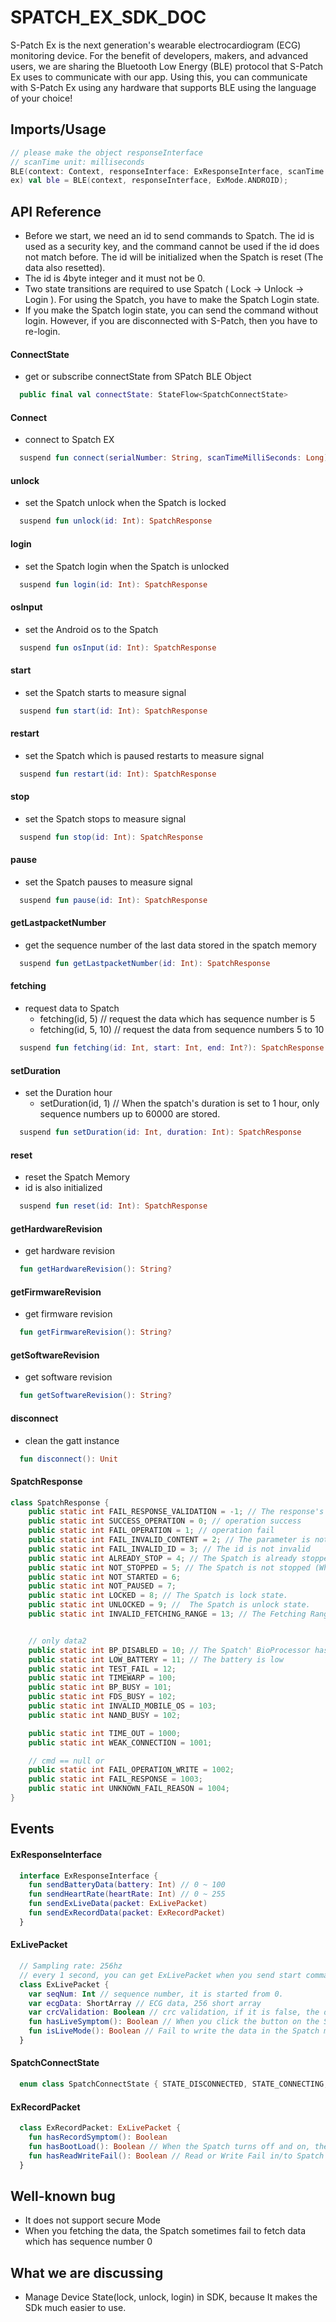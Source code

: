 # SPATCH_EX_SDK_DOC


S-Patch Ex is the next generation's wearable electrocardiogram (ECG) monitoring device. For the benefit of developers, makers,
and advanced users, we are sharing the Bluetooth Low Energy (BLE) protocol that S-Patch Ex uses to communicate with our app.
Using this, you can communicate with S-Patch Ex using any hardware that supports BLE using the language of your choice!


## Imports/Usage

```kotlin
// please make the object responseInterface 
// scanTime unit: milliseconds
BLE(context: Context, responseInterface: ExResponseInterface, scanTime: ExMode)
ex) val ble = BLE(context, responseInterface, ExMode.ANDROID);
```


## API Reference
- Before we start, we need an id to send commands to Spatch. The id is used as a security key, and the command cannot be used if the id does not match before. The id will be initialized when the Spatch is reset (The data also resetted).
- The id is 4byte integer and it must not be 0.
- Two state transitions are required to use Spatch ( Lock -> Unlock -> Login ). For using the Spatch, you have to make the Spatch Login state.
- If you make the Spatch login state, you can send the command without login. However, if you are disconnected with S-Patch, then you have to re-login.


#### ConnectState
- get or subscribe connectState from SPatch BLE Object
```kotlin  
  public final val connectState: StateFlow<SpatchConnectState>
```


#### Connect
- connect to Spatch EX
```kotlin
  suspend fun connect(serialNumber: String, scanTimeMilliSeconds: Long): Boolean
```


#### unlock
- set the Spatch unlock when the Spatch is locked
```kotlin
  suspend fun unlock(id: Int): SpatchResponse
```


#### login
- set the Spatch login when the Spatch is unlocked
```kotlin
  suspend fun login(id: Int): SpatchResponse
```


#### osInput
- set the Android os to the Spatch
```kotlin
  suspend fun osInput(id: Int): SpatchResponse
```


#### start
- set the Spatch starts to measure signal
```kotlin
  suspend fun start(id: Int): SpatchResponse
```


#### restart
- set the Spatch which is paused restarts to measure signal 
```kotlin
  suspend fun restart(id: Int): SpatchResponse
```


#### stop
- set the Spatch stops to measure signal
```kotlin
  suspend fun stop(id: Int): SpatchResponse
```


#### pause
- set the Spatch pauses to measure signal
```kotlin
  suspend fun pause(id: Int): SpatchResponse
```


#### getLastpacketNumber
- get the sequence number of the last data stored in the spatch memory
```kotlin
  suspend fun getLastpacketNumber(id: Int): SpatchResponse
```


#### fetching
- request data to Spatch
  - fetching(id, 5) // request the data which has sequence number is 5
  - fetching(id, 5, 10) // request the data from sequence numbers 5 to 10
```kotlin
  suspend fun fetching(id: Int, start: Int, end: Int?): SpatchResponse
```


#### setDuration
- set the Duration hour
  - setDuration(id, 1) // When the spatch's duration is set to 1 hour, only sequence numbers up to 60000 are stored.
```kotlin
  suspend fun setDuration(id: Int, duration: Int): SpatchResponse
```


#### reset
- reset the Spatch Memory
- id is also initialized
```kotlin
  suspend fun reset(id: Int): SpatchResponse
```


#### getHardwareRevision
- get hardware revision
```kotlin
  fun getHardwareRevision(): String?
```


#### getFirmwareRevision
- get firmware revision
```kotlin
  fun getFirmwareRevision(): String?
```


#### getSoftwareRevision
- get software revision
```kotlin
  fun getSoftwareRevision(): String?
```


#### disconnect
- clean the gatt instance
```kotlin
  fun disconnect(): Unit
```


#### SpatchResponse 
```java
class SpatchResponse {
    public static int FAIL_RESPONSE_VALIDATION = -1; // The response's opcode is not correct
    public static int SUCCESS_OPERATION = 0; // operation success
    public static int FAIL_OPERATION = 1; // operation fail
    public static int FAIL_INVALID_CONTENT = 2; // The parameter is not invalid
    public static int FAIL_INVALID_ID = 3; // The id is not invalid
    public static int ALREADY_STOP = 4; // The Spatch is already stopped
    public static int NOT_STOPPED = 5; // The Spatch is not stopped (When you send reset command to Spatch which measures data, you can get the response)
    public static int NOT_STARTED = 6;
    public static int NOT_PAUSED = 7;
    public static int LOCKED = 8; // The Spatch is lock state.
    public static int UNLOCKED = 9; //  The Spatch is unlock state.
    public static int INVALID_FETCHING_RANGE = 13; // The Fetching Range is not correct


    // only data2
    public static int BP_DISABLED = 10; // The Spatch' BioProcessor has some problem. 
    public static int LOW_BATTERY = 11; // The battery is low
    public static int TEST_FAIL = 12;
    public static int TIMEWARP = 100;
    public static int BP_BUSY = 101;
    public static int FDS_BUSY = 102;
    public static int INVALID_MOBILE_OS = 103;
    public static int NAND_BUSY = 102;

    public static int TIME_OUT = 1000;
    public static int WEAK_CONNECTION = 1001;

    // cmd == null or
    public static int FAIL_OPERATION_WRITE = 1002;
    public static int FAIL_RESPONSE = 1003;
    public static int UNKNOWN_FAIL_REASON = 1004;
}
```


## Events



#### ExResponseInterface
```kotlin
  interface ExResponseInterface {
    fun sendBatteryData(battery: Int) // 0 ~ 100
    fun sendHeartRate(heartRate: Int) // 0 ~ 255
    fun sendExLiveData(packet: ExLivePacket)
    fun sendExRecordData(packet: ExRecordPacket)
  }
```


#### ExLivePacket
```kotlin
  // Sampling rate: 256hz
  // every 1 second, you can get ExLivePacket when you send start command to measure
  class ExLivePacket {
    var seqNum: Int // sequence number, it is started from 0.
    var ecgData: ShortArray // ECG data, 256 short array
    var crcValidation: Boolean // crc validation, if it is false, the data is corrupted.
    fun hasLiveSymptom(): Boolean // When you click the button on the Spatch, you can get the symptom true.
    fun isLiveMode(): Boolean // Fail to write the data in the Spatch memory. 
  }
```


#### SpatchConnectState
```kotlin
  enum class SpatchConnectState { STATE_DISCONNECTED, STATE_CONNECTING, STATE_CONNECTED }
```

#### ExRecordPacket
```kotlin
  class ExRecordPacket: ExLivePacket {
    fun hasRecordSymptom(): Boolean
    fun hasBootLoad(): Boolean // When the Spatch turns off and on, the method returns true
    fun hasReadWriteFail(): Boolean // Read or Write Fail in/to Spatch memory
  }
```

## Well-known bug
- It does not support secure Mode
- When you fetching the data, the Spatch sometimes fail to fetch data which has sequence number 0


## What we are discussing
- Manage Device State(lock, unlock, login) in SDK, because It makes the SDk much easier to use.

